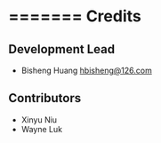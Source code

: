 =======
Credits
=======

Development Lead
----------------

* Bisheng Huang <hbisheng@126.com>


Contributors
------------

* Xinyu Niu
* Wayne Luk

